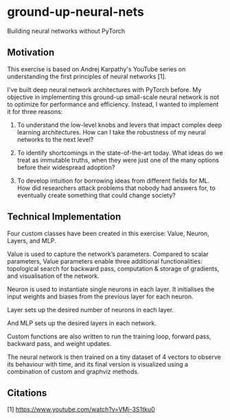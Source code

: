 # ground-up-neural-nets
Building neural networks without PyTorch

## Motivation

This exercise is based on Andrej Karpathy's YouTube series on understanding the first principles of neural networks [1].

I've built deep neural network architectures with PyTorch before. My objective in implementing this ground-up small-scale neural network is not to optimize for performance and efficiency. Instead, I wanted to implement it for three reasons:

1) To understand the low-level knobs and levers that impact complex deep learning architectures. How can I take the robustness of my neural networks to the next level?

2) To identify shortcomings in the state-of-the-art today. What ideas do we treat as immutable truths, when they were just one of the many options before their widespread adoption?

3) To develop intuition for borrowing ideas from different fields for ML. How did researchers attack problems that nobody had answers for, to eventually create something that could change society?


## Technical Implementation

Four custom classes have been created in this exercise: Value, Neuron, Layers, and MLP. 

Value is used to capture the network’s parameters. Compared to scalar parameters, Value parameters enable three additional functionalities: topological search for backward pass, computation & storage of gradients, and visualisation of the network.

Neuron is used to instantiate single neurons in each layer. It initialises the input weights and biases from the previous layer for each neuron.

Layer sets up the desired number of neurons in each layer.

And MLP sets up the desired layers in each network.

Custom functions are also written to run the training loop, forward pass, backward pass, and weight updates.

The neural network is then trained on a tiny dataset of 4 vectors to observe its behaviour with time, and its final version is visualized using a combination of custom and graphviz methods.

## Citations
[1] https://www.youtube.com/watch?v=VMj-3S1tku0
